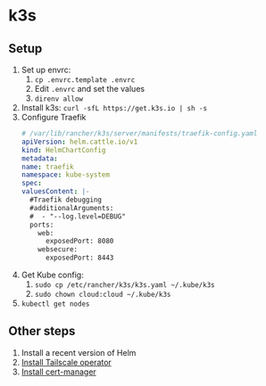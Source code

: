 # k3s

## Setup

1. Set up envrc:
    1. `cp .envrc.template .envrc`
    1. Edit `.envrc` and set the values
    1. `direnv allow`
1. Install k3s: `curl -sfL https://get.k3s.io | sh -s`
1. Configure Traefik
    ```yaml
    # /var/lib/rancher/k3s/server/manifests/traefik-config.yaml
    apiVersion: helm.cattle.io/v1
    kind: HelmChartConfig
    metadata:
    name: traefik
    namespace: kube-system
    spec:
    valuesContent: |-
      #Traefik debugging
      #additionalArguments:
      #  - "--log.level=DEBUG"
      ports:
        web:
          exposedPort: 8080
        websecure:
          exposedPort: 8443
    ```
1. Get Kube config:
    1. `sudo cp /etc/rancher/k3s/k3s.yaml ~/.kube/k3s`
    1. `sudo chown cloud:cloud ~/.kube/k3s`
1. `kubectl get nodes`

## Other steps

1. Install a recent version of Helm
1. [Install Tailscale operator](./tailscale/README.md)
1. [Install cert-manager](./cert-manager/README.md)
